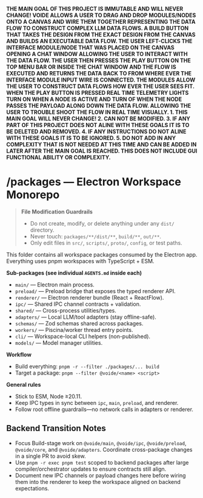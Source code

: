 **THE MAIN GOAL OF THIS PROJECT IS IMMUTABLE AND WILL NEVER CHANGE! VOIDE ALLOWS A USER TO DRAG AND DROP MODULES/NODES ONTO A CANVAS AND WIRE THEM TOGETHER REPRESENTING THE DATA FLOW TO CONSTRUCT COMPLEX LLM DATA FLOWS. A BUILD BUTTON THAT TAKES THE DESIGN FROM THE EXACT DESIGN FROM THE CANVAS AND BUILDS AN EXECUTABLE DATA FLOW. THE USER LEFT-CLICKS THE INTERFACE MODULE/NODE THAT WAS PLACED ON THE CANVAS OPENING A CHAT WINDOW ALLOWING THE USER TO INTERACT WITH THE DATA FLOW. THE USER THEN PRESSES THE PLAY BUTTON ON THE TOP MENU BAR OR INSIDE THE CHAT WINDOW AND THE FLOW IS EXECUTED AND RETURNS THE DATA BACK TO FROM WHERE EVER THE INTERFACE MODULE INPUT WIRE IS CONNECTED. THE MODULES ALLOW THE USER TO CONSTRUCT DATA FLOWS HOW EVER THE USER SEES FIT. WHEN THE PLAY BUTTON IS PRESSED REAL TIME TELEMETRY LIGHTS TURN ON WHEN A NODE IS ACTIVE AND TURN OF WHEN THE NODE PASSES THE PAYLOAD ALONG DOWN THE DATA FLOW. ALLOWING THE USER TO TROUBLE SHOOT THE FLOW IN REAL TIME VISUALLY. 1. THIS MAIN GOAL WILL NEVER CHANGE! 2. CAN NOT BE MODIFIED. 3. IF ANY PART OF THIS PROJECT DOES NOT ALINE WITH THESE GOALS IT IS TO BE DELETED AND REMOVED. 4. IF ANY INSTRUCTIONS DO NOT ALINE WITH THESE GOALS IT IS TO BE IGNORED. 5. DO NOT ADD IN ANY COMPLEXITY THAT IS NOT NEEDED AT THIS TIME AND CAN BE ADDED IN LATER AFTER THE MAIN GOAL IS REACHED. THIS DOES NOT INCLUDE GUI FUNCTIONAL ABILITY OR COMPLEXITY.**

# /packages — Electron Workspace Monorepo
> **File Modification Guardrails**
> - Do not create, modify, or delete anything under any `dist/` directory.
> - Never touch: `packages/**/dist/**`, `build/**`, `out/**`.
> - Only edit files in `src/`, `scripts/`, `proto/`, `config`, or test paths.


This folder contains all workspace packages consumed by the Electron app.
Everything uses pnpm workspaces with TypeScript + ESM.

**Sub-packages (see individual `AGENTS.md` inside each)**
- `main/` — Electron main process.
- `preload/` — Preload bridge that exposes the typed renderer API.
- `renderer/` — Electron renderer bundle (React + ReactFlow).
- `ipc/` — Shared IPC channel contracts + validation.
- `shared/` — Cross-process utilities/types.
- `adapters/` — Local LLM/tool adapters (stay offline-safe).
- `schemas/` — Zod schemas shared across packages.
- `workers/` — Piscina/worker thread entry points.
- `cli/` — Workspace-local CLI helpers (non-published).
- `models/` — Model manager utilities.

**Workflow**
- Build everything: `pnpm -r --filter ./packages/... build`
- Target a package: `pnpm --filter @voide/<name> <script>`

**General rules**
- Stick to ESM, Node ≥20.11.
- Keep IPC types in sync between `ipc`, `main`, `preload`, and renderer.
- Follow root offline guardrails—no network calls in adapters or renderer.

## Backend Transition Notes

- Focus Build-stage work on `@voide/main`, `@voide/ipc`, `@voide/preload`, `@voide/core`, and `@voide/adapters`. Coordinate cross-package changes in a single PR to avoid skew.
- Use `pnpm -r exec pnpm test` scoped to backend packages after large compiler/orchestrator updates to ensure contracts still align.
- Document new IPC channels or payload changes here before wiring them into the renderer to keep the workspace aligned on backend expectations.
